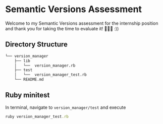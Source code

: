 # Semantic Versions Assessment

Welcome to my Semantic Versions assessment for the internship position and thank you for taking the time to evaluate it! 👩🏻‍💻 :))

## Directory Structure

```bash
└── version_manager
    ├── lib
    │   └──  version_manager.rb
    ├── test
    │   └──  version_manager_test.rb 
    └── README.md
```

## Ruby minitest

In terminal, navigate to `version_manager/test` and execute 

```ruby
ruby version_manager_test.rb  
```
